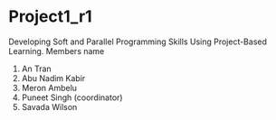 # Project1_r1
 Developing Soft and Parallel Programming Skills Using Project-Based Learning.
 Members name
1. An Tran
2. Abu Nadim Kabir
3. Meron Ambelu 
4. Puneet Singh (coordinator)
5. Savada Wilson
